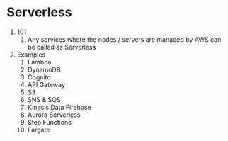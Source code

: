 

# Serverless

1. 101
   1. Any services where the nodes / servers are managed by AWS can be called as Serverless
2. Examples
   1. Lambda
   2. DynamoDB
   3. Cognito
   4. API Gateway
   5. S3
   6. SNS & SQS
   7. Kinesis Data Firehose
   8. Aurora Serverless
   9. Step Functions
   10. Fargate
   